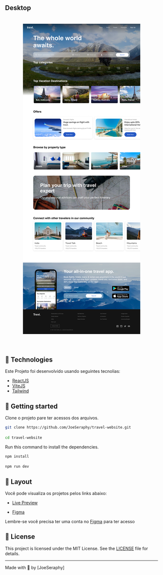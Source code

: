 ## Desktop

<h1 align="center">
<img alt="Preview Desktop" title="Travel" src=".github/desktop.jpg" />
</h1>

<br>

## 🧪 Technologies

Este Projeto foi desenvolvido usando seguintes tecnolias:

- [ReactJS](https://reactjs.org)
- [ViteJS](https://vitejs.dev)
- [Tailwind](https://tailwindcss.com)

## 🚀 Getting started

Clone o projeto pare ter acessos dos arquivos.

```bash
git clone https://github.com/JoeSeraphy/travel-website.git

cd travel-website
```

Run this command to install the dependencies.

```bash
npm install

npm run dev
```

## 🔖 Layout

Você pode visualiza os projetos pelos links abaixo:

- [Live Preview](https://travel-website-7zvsccmds-joeseraphy.vercel.app/)

- [Figma](<https://www.figma.com/file/rahvyXjj8dICEVEel4NtHE/TRAVEL-website-landing-page-(Community)?t=BdyzMdLTh3tYCLW1-6>)

Lembre-se você precisa ter uma conta no [Figma](http://figma.com/) para ter acesso

## 📝 License

This project is licensed under the MIT License. See the [LICENSE](LICENSE) file for details.

---

Made with 💜 by [JoeSeraphy]
